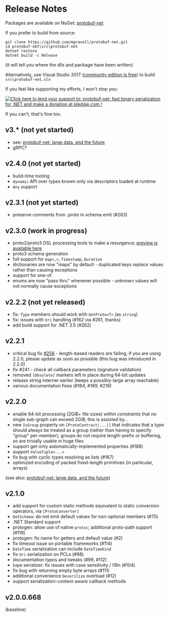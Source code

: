 # Release Notes

Packages are available on NuGet: [protobuf-net](https://www.nuget.org/packages/protobuf-net)

If you prefer to build from source:

    git clone https://github.com/mgravell/protobuf-net.git
    cd protobuf-net\src\protobuf-net
    dotnet restore
    dotnet build -c Release

(it will tell you where the dlls and package have been written)

Alternatively, use Visual Studio 2017 ([community edition is free](https://www.visualstudio.com/downloads/)) to build `src\protobuf-net.sln`

If you feel like supporting my efforts, I won't stop you:

<a href='https://pledgie.com/campaigns/33946'><img alt='Click here to lend your support to: protobuf-net; fast binary serialization for .NET and make a donation at pledgie.com !' src='https://pledgie.com/campaigns/33946.png?skin_name=chrome' border='0' ></a>

If you can't, that's fine too.

## v3.* (not yet started)

- see: [protobuf-net: large data, and the future](http://blog.marcgravell.com/2017/05/protobuf-net-large-data-and-future.html)
- gRPC?

## v2.4.0 (not yet started)

- build-time tooling
- `dynamic` API over types known only via descriptors loaded at runtime
- `Any` support

## v2.3.1 (not yet started)

- preserve comments from .proto in schema emit (#263)

## v2.3.0 (work in progress)

- proto2/proto3 DSL processing tools to make a resurgance; [preview is available here](https://protogen.marcgravell.com/)
- proto3 schema generation
- full support for `map<,>`, `Timestamp`, `Duration`
- dictionaries are now "maps" by default - duplicated keys *replace* values rather than causing exceptions
- support for one-of
- enums are now "pass thru" whenever possible - unknown values will not normally cause exceptions

## v2.2.2 (not yet released)

- fix: `Type` members should work with `GetProto<T>` (as `string`)
- fix: issues with `Uri` handling (#162 via #261, thanks)
- add build support for .NET 3.5 (#262)

## v2.2.1

- critical bug fix [#256](https://github.com/mgravell/protobuf-net/issues/256) - length-based readers are failing; if you are using 2.2.0, please update as soon as possible (this bug was introduced in 2.2.0)
- fix #241 - check all callback parameters (signature validation)
- removed `[Obsolete]` markers left in place during 64-bit updates
- release string interner earlier (keeps a possibly-large array reachable)
- various documentation fixes (#184, #189, #216)

## v2.2.0

- enable 64-bit processing (2GiB+ file sizes) *within constraints* that no single sub-graph can exceed 2GiB; this is assisted by...
- new `IsGroup` property on `[ProtoContract(...)]` that indicates that a type should always be treated as a group (rather than having to specify "group" per-member); groups do not require length-prefix or buffering, so are trivially usable in huge files
- support get-only automatically-implemented properties (#188)
- support `ValueTuple<...>`
- fix bug with cyclic types resolving as lists (#167)
- optimized encoding of packed fixed-length primitives (in particular, arrays)

(see also: [protobuf-net: large data, and the future](http://blog.marcgravell.com/2017/05/protobuf-net-large-data-and-future.html))

## v2.1.0

- add support for custom static methods equivalent to static conversion operators, via `[ProtoConverter]`
- `GetSchema`: do not emit default values for non-optional members (#75)
- .NET Standard support
- protogen: allow use of native `protoc`; additional proto-path support (#119)
- protogen: fix name for getters and default value (#2)
- fix timeout issue on portable frameworks (#114)
- `DateTime` serialization can include `DateTimeKind`
- fix `Uri` serialization on PCLs (#98)
- documentation typos and tweaks (#99, #112)
- tupe serializer: fix issues with case sensitivity / i18n (#104)
- fix bug with returning empty byte arrays (#111)
- additional convenience `Deserilize` overload (#12)
- support serialization-context-aware callback methods

## v2.0.0.668

(baseline)
